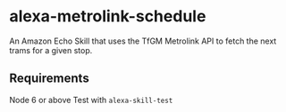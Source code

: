 # alexa-metrolink-schedule
An Amazon Echo Skill that uses the TfGM Metrolink API to fetch the next trams for a given stop.

## Requirements
Node 6 or above
Test with `alexa-skill-test`